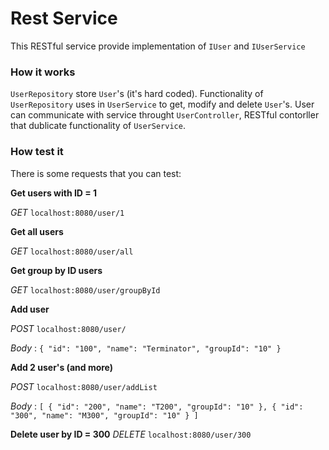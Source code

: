 # Rest Service 
This RESTful service provide implementation of `IUser` and `IUserService`

### How it works

`UserRepository` store `User`'s (it's hard coded). Functionality of `UserRepository` uses in `UserService` to get, modify and delete `User`'s.
User can communicate with service throught `UserController`, RESTful contorller that dublicate functionality of `UserService`.

### How test it

There is some requests that you can test:

**Get users with ID = 1** 

_GET_ `localhost:8080/user/1`

**Get all users** 

_GET_ `localhost:8080/user/all` 

**Get group by ID users** 

_GET_ `localhost:8080/user/groupById`

**Add user**

_POST_ `localhost:8080/user/`

_Body_ : `{
        	"id": "100",
        	"name": "Terminator",
        	"groupId": "10"
        }`
        
**Add 2 user's (and more)**

_POST_ `localhost:8080/user/addList`

_Body_ : `[
          	{
          		"id": "200",
          		"name": "T200",
          		"groupId": "10"
          	},
          	{
          		"id": "300",
          		"name": "M300",
          		"groupId": "10"
          	}
          ]`
          
**Delete user by ID = 300**
_DELETE_ `localhost:8080/user/300`
 